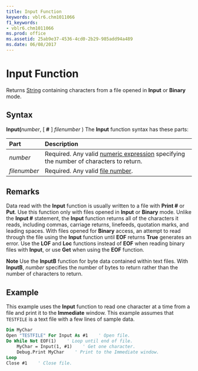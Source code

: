```yaml
---
title: Input Function
keywords: vblr6.chm1011066
f1_keywords:
- vblr6.chm1011066
ms.prod: office
ms.assetid: 25ab9e37-4536-4cd0-2b29-985add94a489
ms.date: 06/08/2017
---
```



# Input Function



Returns [String](../../Glossary/vbe-glossary.md#String) containing characters from a file opened in **Input** or **Binary** mode.

## Syntax

**Input(**_number_, [ **#** ] _filenumber_ )
The  **Input** function syntax has these parts:


|**Part**|**Description**|
|:-----|:-----|
| _number_|Required. Any valid [numeric expression](../../Glossary/vbe-glossary.md#numeric-expression) specifying the number of characters to return.|
| _filenumber_|Required. Any valid [file number](../../Glossary/vbe-glossary.md#file-number).|

## Remarks

Data read with the  **Input** function is usually written to a file with **Print #** or **Put**. Use this function only with files opened in **Input** or **Binary** mode.
Unlike the  **Input #** statement, the **Input** function returns all of the characters it reads, including commas, carriage returns, linefeeds, quotation marks, and leading spaces.
With files opened for  **Binary** access, an attempt to read through the file using the **Input** function until **EOF** returns **True** generates an error. Use the **LOF** and **Loc** functions instead of **EOF** when reading binary files with **Input**, or use **Get** when using the **EOF** function.

 **Note**  Use the  **InputB** function for byte data contained within text files. With **InputB**, _number_ specifies the number of bytes to return rather than the number of characters to return.


## Example

This example uses the  **Input** function to read one character at a time from a file and print it to the **Immediate** window. This example assumes that `TESTFILE` is a text file with a few lines of sample data.


```vb
Dim MyChar
Open "TESTFILE" For Input As #1    ' Open file.
Do While Not EOF(1)    ' Loop until end of file.
    MyChar = Input(1, #1)    ' Get one character.
    Debug.Print MyChar    ' Print to the Immediate window.
Loop
Close #1    ' Close file.


```


